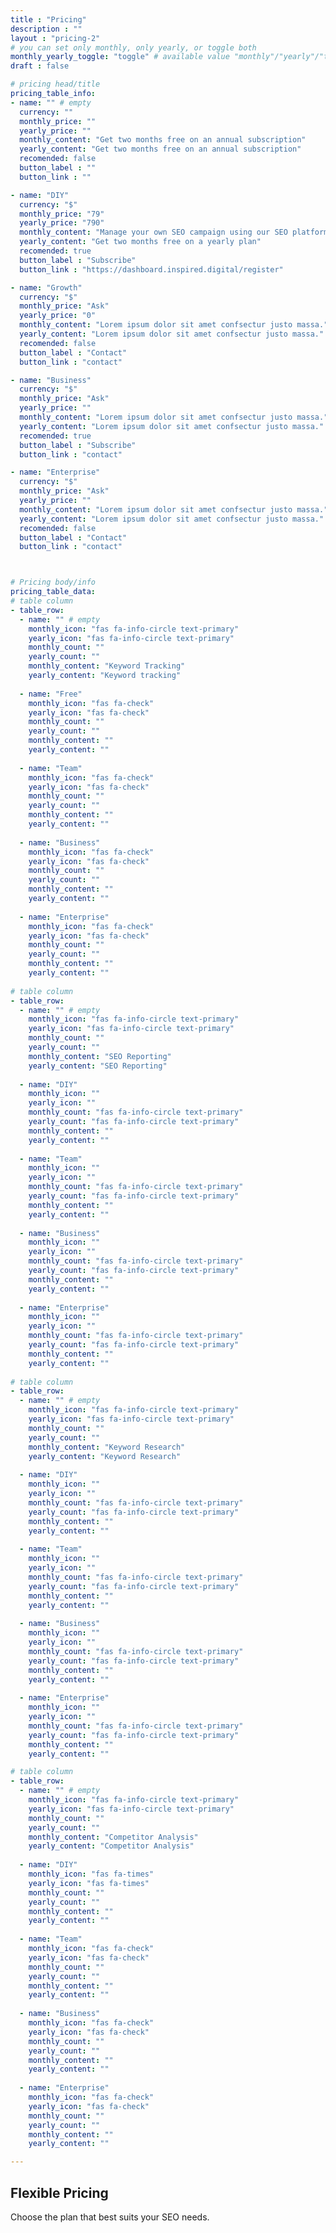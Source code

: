 ```yaml
---
title : "Pricing"
description : ""
layout : "pricing-2"
# you can set only monthly, only yearly, or toggle both
monthly_yearly_toggle: "toggle" # available value "monthly"/"yearly"/"toggle"
draft : false

# pricing head/title
pricing_table_info:
- name: "" # empty
  currency: ""
  monthly_price: ""
  yearly_price: ""
  monthly_content: "Get two months free on an annual subscription"
  yearly_content: "Get two months free on an annual subscription"
  recomended: false
  button_label : ""
  button_link : ""

- name: "DIY"
  currency: "$"
  monthly_price: "79"
  yearly_price: "790"
  monthly_content: "Manage your own SEO campaign using our SEO platform"
  yearly_content: "Get two months free on a yearly plan"
  recomended: true
  button_label : "Subscribe"
  button_link : "https://dashboard.inspired.digital/register"

- name: "Growth"
  currency: "$"
  monthly_price: "Ask"
  yearly_price: "0"
  monthly_content: "Lorem ipsum dolor sit amet confsectur justo massa."
  yearly_content: "Lorem ipsum dolor sit amet confsectur justo massa."
  recomended: false
  button_label : "Contact"
  button_link : "contact"

- name: "Business"
  currency: "$"
  monthly_price: "Ask"
  yearly_price: ""
  monthly_content: "Lorem ipsum dolor sit amet confsectur justo massa."
  yearly_content: "Lorem ipsum dolor sit amet confsectur justo massa."
  recomended: true
  button_label : "Subscribe"
  button_link : "contact"

- name: "Enterprise"
  currency: "$"
  monthly_price: "Ask"
  yearly_price: ""
  monthly_content: "Lorem ipsum dolor sit amet confsectur justo massa."
  yearly_content: "Lorem ipsum dolor sit amet confsectur justo massa."
  recomended: false
  button_label : "Contact"
  button_link : "contact"



# Pricing body/info
pricing_table_data:
# table column
- table_row:
  - name: "" # empty
    monthly_icon: "fas fa-info-circle text-primary"
    yearly_icon: "fas fa-info-circle text-primary"
    monthly_count: ""
    yearly_count: ""
    monthly_content: "Keyword Tracking"
    yearly_content: "Keyword tracking"
    
  - name: "Free"
    monthly_icon: "fas fa-check"
    yearly_icon: "fas fa-check"
    monthly_count: ""
    yearly_count: ""
    monthly_content: ""
    yearly_content: ""
    
  - name: "Team"
    monthly_icon: "fas fa-check"
    yearly_icon: "fas fa-check"
    monthly_count: ""
    yearly_count: ""
    monthly_content: ""
    yearly_content: ""
    
  - name: "Business"
    monthly_icon: "fas fa-check"
    yearly_icon: "fas fa-check"
    monthly_count: ""
    yearly_count: ""
    monthly_content: ""
    yearly_content: ""
    
  - name: "Enterprise"
    monthly_icon: "fas fa-check"
    yearly_icon: "fas fa-check"
    monthly_count: ""
    yearly_count: ""
    monthly_content: ""
    yearly_content: ""
    
# table column
- table_row:
  - name: "" # empty
    monthly_icon: "fas fa-info-circle text-primary"
    yearly_icon: "fas fa-info-circle text-primary"
    monthly_count: ""
    yearly_count: ""
    monthly_content: "SEO Reporting"
    yearly_content: "SEO Reporting"
    
  - name: "DIY"
    monthly_icon: ""
    yearly_icon: ""
    monthly_count: "fas fa-info-circle text-primary"
    yearly_count: "fas fa-info-circle text-primary"
    monthly_content: ""
    yearly_content: ""
    
  - name: "Team"
    monthly_icon: ""
    yearly_icon: ""
    monthly_count: "fas fa-info-circle text-primary"
    yearly_count: "fas fa-info-circle text-primary"
    monthly_content: ""
    yearly_content: ""
    
  - name: "Business"
    monthly_icon: ""
    yearly_icon: ""
    monthly_count: "fas fa-info-circle text-primary"
    yearly_count: "fas fa-info-circle text-primary"
    monthly_content: ""
    yearly_content: ""
    
  - name: "Enterprise"
    monthly_icon: ""
    yearly_icon: ""
    monthly_count: "fas fa-info-circle text-primary"
    yearly_count: "fas fa-info-circle text-primary"
    monthly_content: ""
    yearly_content: ""
    
# table column
- table_row:
  - name: "" # empty
    monthly_icon: "fas fa-info-circle text-primary"
    yearly_icon: "fas fa-info-circle text-primary"
    monthly_count: ""
    yearly_count: ""
    monthly_content: "Keyword Research"
    yearly_content: "Keyword Research"
    
  - name: "DIY"
    monthly_icon: ""
    yearly_icon: ""
    monthly_count: "fas fa-info-circle text-primary"
    yearly_count: "fas fa-info-circle text-primary"
    monthly_content: ""
    yearly_content: ""
    
  - name: "Team"
    monthly_icon: ""
    yearly_icon: ""
    monthly_count: "fas fa-info-circle text-primary"
    yearly_count: "fas fa-info-circle text-primary"
    monthly_content: ""
    yearly_content: ""
    
  - name: "Business"
    monthly_icon: ""
    yearly_icon: ""
    monthly_count: "fas fa-info-circle text-primary"
    yearly_count: "fas fa-info-circle text-primary"
    monthly_content: ""
    yearly_content: ""
    
  - name: "Enterprise"
    monthly_icon: ""
    yearly_icon: ""
    monthly_count: "fas fa-info-circle text-primary"
    yearly_count: "fas fa-info-circle text-primary"
    monthly_content: ""
    yearly_content: ""

# table column
- table_row:
  - name: "" # empty
    monthly_icon: "fas fa-info-circle text-primary"
    yearly_icon: "fas fa-info-circle text-primary"
    monthly_count: ""
    yearly_count: ""
    monthly_content: "Competitor Analysis"
    yearly_content: "Competitor Analysis"
    
  - name: "DIY"
    monthly_icon: "fas fa-times"
    yearly_icon: "fas fa-times"
    monthly_count: ""
    yearly_count: ""
    monthly_content: ""
    yearly_content: ""
    
  - name: "Team"
    monthly_icon: "fas fa-check"
    yearly_icon: "fas fa-check"
    monthly_count: ""
    yearly_count: ""
    monthly_content: ""
    yearly_content: ""
    
  - name: "Business"
    monthly_icon: "fas fa-check"
    yearly_icon: "fas fa-check"
    monthly_count: ""
    yearly_count: ""
    monthly_content: ""
    yearly_content: ""
    
  - name: "Enterprise"
    monthly_icon: "fas fa-check"
    yearly_icon: "fas fa-check"
    monthly_count: ""
    yearly_count: ""
    monthly_content: ""
    yearly_content: ""

---
```


## Flexible **Pricing**

Choose the plan that best suits your SEO needs.